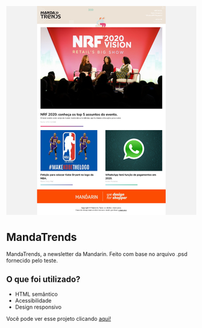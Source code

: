 ![homepage](https://raw.githubusercontent.com/FelipeManchester/teste-mandarin/main/assets/mandatrends.png)



# MandaTrends

MandaTrends, a newsletter da Mandarin. Feito com base no arquivo .psd fornecido pelo teste.

## O que foi utilizado?

* HTML semântico
* Acessibilidade
* Design responsivo

Você pode ver esse projeto clicando [aqui!](https://felipemanchester.github.io/teste-mandarin/)
